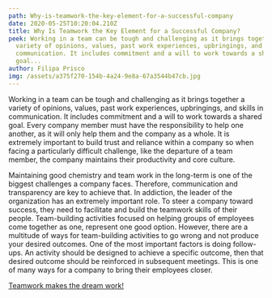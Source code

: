 ```yaml
---
path: Why-is-teamwork-the-key-element-for-a-successful-company
date: 2020-05-25T10:20:04.210Z
title: Why Is Teamwork the Key Element for a Successful Company?
peek: Working in a team can be tough and challenging as it brings together a
  variety of opinions, values, past work experiences, upbringings, and skills in
  communication. It includes commitment and a will to work towards a shared
  goal...
author: Filipa Prisco
img: /assets/a375f270-154b-4a24-9e8a-67a3544b47cb.jpg
---
```

Working in a team can be tough and challenging as it brings together a variety of opinions, values, past work experiences, upbringings, and skills in communication. It includes commitment and a will to work towards a shared goal. Every company member must have the responsibility to help one another, as it will only help them and the company as a whole. It is extremely important to build trust and reliance within a company so when facing a particularly difficult challenge, like the departure of a team member, the company maintains their productivity and core culture.

Maintaining good chemistry and team work in the long-term is one of the biggest challenges a company faces. Therefore, communication and transparency are key to achieve that. In addiction, the leader of the organization has an extremely important role. To steer a company toward success, they need to facilitate and build the teamwork skills of their people. Team-building activities focused on helping groups of employees come together as one, represent one good option. However, there are a multitude of ways for team-building activities to go wrong and not produce your desired outcomes. One of the most important factors is doing follow-ups. An activity should be designed to achieve a specific outcome, then that desired outcome should be reinforced in subsequent meetings. This is one of many ways for a company to bring their employees closer.

[Teamwork makes the dream work!](https://simplify-lgp.tech/team)